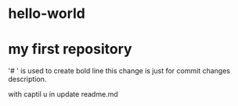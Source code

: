 # hello-world
# my first repository
'# ' is used to create bold line
this change is just for commit changes description.

with captil u in update readme.md
